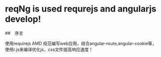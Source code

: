 # reqNg is used requrejs and angularjs develop!
##　序言

使用requirejs AMD 规范编写web应用，结合angular-route,angular-cookie等，使用r.js来编译优化js，css文件提高响应速度！
